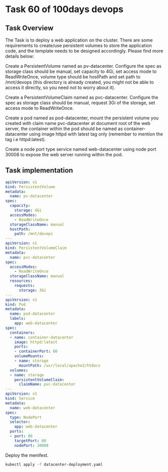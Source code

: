 # Task 60 of 100days devops
## Task Overview
The Task is to deploy a web application on the cluster. There are some requirements to create/use persistent volumes to store the application code, and the template needs to be designed accordingly. Please find more details below:


Create a PersistentVolume named as pv-datacenter. Configure the spec as storage class should be manual, set capacity to 4Gi, set access mode to ReadWriteOnce, volume type should be hostPath and set path to /mnt/devops (this directory is already created, you might not be able to access it directly, so you need not to worry about it).

Create a PersistentVolumeClaim named as pvc-datacenter. Configure the spec as storage class should be manual, request 3Gi of the storage, set access mode to ReadWriteOnce.

Create a pod named as pod-datacenter, mount the persistent volume you created with claim name pvc-datacenter at document root of the web server, the container within the pod should be named as container-datacenter using image httpd with latest tag only (remember to mention the tag i.e httpd:latest).

Create a node port type service named web-datacenter using node port 30008 to expose the web server running within the pod. 
## Task implementation

```yaml
apiVersion: v1
kind: PersistentVolume
metadata:
  name: pv-datacenter
spec:
  capacity:
    storage: 4Gi
  accessModes:
    - ReadWriteOnce
  storageClassName: manual
  hostPath:
    path: /mnt/devops
---
apiVersion: v1
kind: PersistentVolumeClaim
metadata:
  name: pvc-datacenter
spec:
  accessModes:
    - ReadWriteOnce
  storageClassName: manual
  resources:
    requests:
      storage: 3Gi
---
apiVersion: v1
kind: Pod
metadata:
  name: pod-datacenter
  labels:
    app: web-datacenter
spec:
  containers:
  - name: container-datacenter
    image: httpd:latest
    ports:
    - containerPort: 80
    volumeMounts:
    - name: storage
      mountPath: /usr/local/apache2/htdocs
  volumes:
  - name: storage
    persistentVolumeClaim:
      claimName: pvc-datacenter
---
apiVersion: v1
kind: Service
metadata:
  name: web-datacenter
spec:
  type: NodePort
  selector:
    app: web-datacenter
  ports:
  - port: 80
    targetPort: 80
    nodePort: 30008
```

Deploy the menifest.

```bash
kubectl apply -f datacenter-deployment.yaml
```